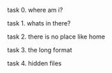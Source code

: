 task 0. where am i?

task 1. whats in there?

task 2. there is no place like home

task 3. the long format

task 4. hidden files
